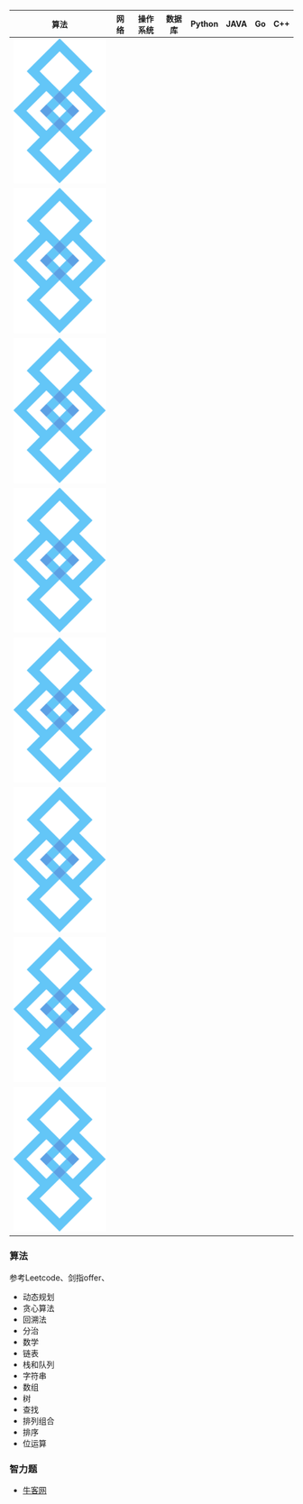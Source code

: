 | 算法 | 网络 | 操作系统 | 数据库 | Python | JAVA | Go | C++ |
|------|------|-----------|---------|---------|-------|------|------|
| <a href="#算法">![算法](/pics/Algorithm.png)</a> 
| <a href="#网络">![算法](/pics/Algorithm.png)</a> 
| <a href="#操作系统">![算法](/pics/Algorithm.png)</a> 
| <a href="#数据库">![算法](/pics/Algorithm.png)</a> 
| <a href="#Python">![算法](/pics/Algorithm.png)</a> 
| <a href="#JAVA">![算法](/pics/Algorithm.png)</a> 
| <a href="#Go">![算法](/pics/Algorithm.png)</a> 
| <a href="#C++">![算法](/pics/Algorithm.png)</a> |

### 算法
参考Leetcode、剑指offer、
* 动态规划
* 贪心算法
* 回溯法
* 分治
* 数学
* 链表
* 栈和队列
* 字符串
* 数组
* 树
* 查找
* 排列组合
* 排序
* 位运算

### 智力题
* [牛客网](https://github.com/loversgzl/Temp/notes/牛客网-智力题.md)